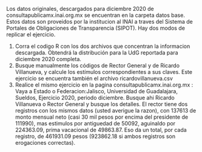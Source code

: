 Los datos originales, descargados para diciembre 2020 de consultapublicamx.inai.org.mx se encuentran en la carpeta datos base. Estos datos son proveidos por la institucion al INAI a traves del Sistema de Portales de Obligaciones de Transparencia (SIPOT). 
Hay dos modos de replicar el ejercicio. 
1. Corra el codigo R con los dos archivos que concentran la informacion descargada. Obtendrá la distribución para la UdG reportada para diciembre 2020 completa. 
2. Busque manualmente los códigos de Rector General y de Ricardo Villanueva, y calcule los estímulos correspondientes a sus claves. Este ejercicio se encuentra también el archivo ricardovillanueva.csv
3. Realice el mismo ejercicio en la pagina consultapublicamx.inai.org.mx : Vaya a Estado o Federacion:Jalisco, Universidad de Guadalajara, Sueldos, Ejercicio 2020, periodo diciembre. Busque ahi Ricardo Villanueva o Rector General y busque los detalles. El rector tiene dos registros con los mismos datos (usted averigue la razon), con 137613 de monto mensual neto (casi 30 mil pesos por encima del presidente de 111990), mas estimulos por antiguedad de 50092, aguinaldo por 224363.09, prima vacacional de 49863.87. Eso da un total, por cada registro, de 461931.09 pesos (923862.18 si ambos registros son erogaciones correctas). 
